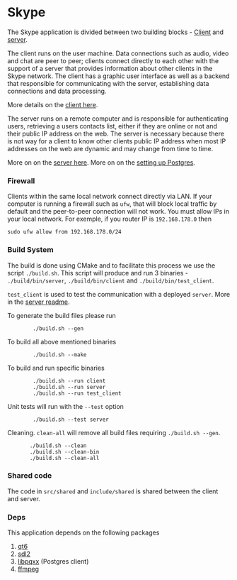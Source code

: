 # Skype

The Skype application is divided between two building blocks - [Client](https://github.com/khalilmasri/Skype/tree/main/src/client) and [server](https://github.com/khalilmasri/Skype/tree/main/src/server).

The client runs on the user machine.  Data connections such as audio, video and chat are peer to peer; clients connect directly to each other with the support of a server that provides information about
other clients in the Skype network. The client has a graphic user interface as well as a backend that responsible for communicating with the server, establishing data connections and data processing.

More details on the [client here](https://github.com/khalilmasri/Skype/tree/main/src/client).

The server runs on a remote computer and is responsible for authenticating users, retrieving a users contacts list, either if they are online or not and their public IP address on the web.
The server is necessary because there is not way for a client to know other clients public IP address when most IP addresses on the web are dynamic and may change from time to time.

More on on the [server here](https://github.com/khalilmasri/Skype/tree/main/src/server).
More on on the [setting up Postgres](https://github.com/khalilmasri/Skype/tree/main/postgres).

### Firewall

Clients within the same local network connect directly via LAN. If your computer is running a firewall
such as `ufw`, that will block local traffic by default and the peer-to-peer connection will not work.
You must allow IPs in your local network. For exemple, if you router IP is `192.168.178.0` then

    sudo ufw allow from 192.168.178.0/24

###  Build System

The build is done using CMake and to facilitate this process we use the script `./build.sh`. This script will
produce and run 3 binaries - `./build/bin/server`,  `./build/bin/client` and `./build/bin/test_client`. 

`test_client` is used to test the communication with a deployed `server`. More in the [server readme](https://github.com/khalilmasri/Skype/tree/main/src/server).

To generate the build files please run

            ./build.sh --gen


To build all above mentioned binaries

            ./build.sh --make


To build and run specific binaries

            ./build.sh --run client
            ./build.sh --run server
            ./build.sh --run test_client

Unit tests will run with the `--test` option

            ./build.sh --test server

Cleaning. `clean-all` will remove all build files requiring  `./build.sh --gen`.

           ./build.sh --clean
           ./build.sh --clean-bin
           ./build.sh --clean-all

### Shared code

The code in `src/shared` and `include/shared` is shared between the client and server.

### Deps

This application depends on the following packages

1. [qt6](https://github.com/qt/qtbase)
2. [sdl2](https://github.com/libsdl-org/SDL)
3. [libpqxx](https://github.com/jtv/libpqxx) (Postgres client)
3. [ffmpeg](https://github.com/FFmpeg/FFmpeg)
